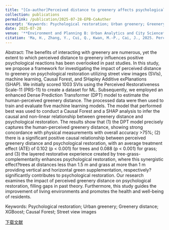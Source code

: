 ```yaml
---
title: "[Co-author]Perceived distance to greenery affects psychological restoration"
collection: publications
permalink: /publication/2025-07-28-EPB-CoAuther
excerpt: 'Keywords: Psychological restoration; Urban greenery; Greenery distance; XGBoost; Causal Forest; Street view images'
date: 2025-07-28
venue: '**Environment and Planning B: Urban Analytics and City Science**'
citation: 'Ma, H., Zhang, Y., Cui, Q., Kwan, M.-P., Cai, J., 2025. Perceived distance to greenery affects psychological restoration. Environment and Planning B: Urban Analytics and City Science 23998083251362610. https://doi.org/10.1177/23998083251362610'
---
```

Abstract: The benefits of interacting with greenery are numerous, yet the extent to which perceived distance to greenery influences positive psychological reactions has been overlooked in past studies. In this study, we propose a framework for investigating the impact of perceived distance to greenery on psychological restoration utilizing street view images (SVIs), machine learning, Causal Forest, and SHapley Additive exPlanations (SHAP). We initially scored 1003 SVIs using the Perceived Restorativeness Scale-11 (PRS-11) to create a dataset for ML. Subsequently, we employed an enhanced Dense Prediction Transformer (DPT) model to estimate the human-perceived greenery distance. The processed data were then used to train and evaluate five machine learning models. The model that performed best was used to conduct a Causal Forest and a SHAP analysis to infer the causal and non-linear relationship between greenery distance and psychological restoration. The results show that (1) the DPT model precisely captures the human-perceived greenery distance, showing strong concordance with physical measurements with overall accuracy >75%; (2) there is a significant positive causal relationship between perceived greenery distance and psychological restoration, with an average treatment effect (ATE) of 0.102 (p < 0.001) for trees and 0.088 (p < 0.001) for grass; and (3) the layered restorative experience created by tree-grass-complementarity enhances psychological restoration, where this synergistic effect?trees at distances less than 1.5 m and grass at more than 1 m providing vertical and horizontal green supplementation, respectively?significantly contributes to psychological restoration. Our research examines the impact of perceived greenery distance on psychological restoration, filling gaps in past theory. Furthermore, this study guides the improvement of living environments and promotes the health and well-being of residents.

Keywords: Psychological restoration; Urban greenery; Greenery distance; XGBoost; Causal Forest; Street view images

[下载文献](https://doi.org/10.1177/23998083251362610)

